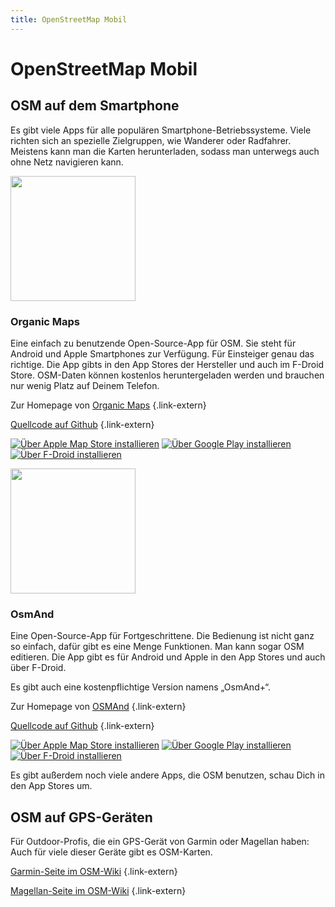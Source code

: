 ```yaml
---
title: OpenStreetMap Mobil
---
```


# OpenStreetMap Mobil

## OSM auf dem Smartphone

Es gibt viele Apps für alle populären Smartphone-Betriebssysteme. Viele richten
sich an spezielle Zielgruppen, wie Wanderer oder Radfahrer. Meistens kann man
die Karten herunterladen, sodass man unterwegs auch ohne Netz navigieren kann.

<div class="grid-container grid-container-500">
<div class="grid-box">
<img class="grid-box-app-left" src="organicmaps.jpg" width="200"/>
<div class="grid-box-app-right">

<img class="logo" src="/img/logos/organic-maps.png" alt=""/>

### Organic Maps

Eine einfach zu benutzende Open-Source-App für OSM. Sie steht für Android und
Apple Smartphones zur Verfügung. Für Einsteiger genau das richtige. Die App
gibts in den App Stores der Hersteller und auch im F-Droid Store. OSM-Daten
können kostenlos heruntergeladen werden und brauchen nur wenig Platz auf Deinem
Telefon.

Zur Homepage von [Organic Maps](https://organicmaps.app/)
{.link-extern}

[Quellcode auf Github](https://github.com/organicmaps/organicmaps)
{.link-extern}

[![Über Apple Map Store installieren](/img/appstores/apple-appstore.svg)](https://apps.apple.com/de/app/organic-maps-navi-karten/id1567437057)
[![Über Google Play installieren](/img/appstores/googleplay.svg)](https://play.google.com/store/apps/details?id=app.organicmaps&hl=de)
[![Über F-Droid installieren](/img/appstores/f-droid.svg)](https://f-droid.org/de/packages/app.organicmaps/)

</div>
</div>
<div class="grid-box">
<img class="grid-box-app-left" src="osmand.jpg" width="200"/>
<div class="grid-box-app-right">

<img class="logo" src="/img/logos/osmand.png" alt=""/>

### OsmAnd

Eine Open-Source-App für Fortgeschrittene. Die Bedienung ist nicht ganz so
einfach, dafür gibt es eine Menge Funktionen. Man kann sogar OSM editieren. Die
App gibt es für Android und Apple in den App Stores und auch über F-Droid.

Es gibt auch eine kostenpflichtige Version namens „OsmAnd+“.

Zur Homepage von [OSMAnd](https://osmand.net/)
{.link-extern}

[Quellcode auf Github](https://github.com/osmandapp/Osmand)
{.link-extern}

[![Über Apple Map Store installieren](/img/appstores/apple-appstore.svg)](https://apps.apple.com/us/app/osmand-maps-travel-navigate/id934850257)
[![Über Google Play installieren](/img/appstores/googleplay.svg)](https://play.google.com/store/apps/details?id=net.osmand&hl=de)
[![Über F-Droid installieren](/img/appstores/f-droid.svg)](https://f-droid.org/de/packages/net.osmand.plus/)

</div>
</div>
</div>

Es gibt außerdem noch viele andere Apps, die OSM benutzen, schau Dich in den
App Stores um.

## OSM auf GPS-Geräten

Für Outdoor-Profis, die ein GPS-Gerät von Garmin oder Magellan haben: Auch
für viele dieser Geräte gibt es OSM-Karten.

[Garmin-Seite im OSM-Wiki](https://wiki.openstreetmap.org/wiki/DE:Garmin)
{.link-extern}

[Magellan-Seite im OSM-Wiki](https://wiki.openstreetmap.org/wiki/Magellan)
{.link-extern}

